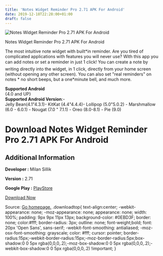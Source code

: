 ```yaml
---
title: 'Notes Widget Reminder Pro 2.71 APK For Android'
date: 2019-12-18T22:28:00+01:00
draft: false
---
```


![Notes Widget Reminder Pro 2.71 APK For Android](https://i2.wp.com/apkhome.net/wp-content/uploads/2019/11/Notes-Widget-Reminder-Pro-2.71.png "Notes Widget Reminder Pro 2.71 APK For Android")

  

Notes Widget Reminder Pro 2.71 APK For Android

The most intuitive note widget with built\*in reminder. Are you tired of complicated applications with features you will never use? With this app you can add notes or set a reminder in just 1 click! ­You can create a note by writing directly into the widget, in 1 click, directly from your home screen (without opening any other screen). You can also set "real reminders" on notes \* no short beeps, but a one\*minute bell, and much more.

**Supported Android**  
{4.0 and UP}  
**Supported Android Version**:-  
Jelly Bean(4.1"4.3.1)- KitKat (4.4"4.4.4)- Lollipop (5.0"5.0.2) - Marshmallow (6.0 - 6.0.1) - Nougat (7.0 " 7.1.1) - Oreo (8.0-8.1) - Pie (9.0)

Download Notes Widget Reminder Pro 2.71 APK For Android
=======================================================

Additional Information
----------------------

**Developer :** Milan Sillik

**Version :** 2.71

**Google Play :** [PlayStore](https://play.google.com/store/apps/details?id=sk.mildev84.noteswidgetreminder&hl=en)

  

[Download Now](https://store4app.co/post/notes-widget-reminder-pro-2-71-apk-for-android_1574503445)

  
Source: [Go homepage.](https://store4app.co/post/notes-widget-reminder-pro-2-71-apk-for-android_1574503445) .downloadtop{ text-align:center; -webkit-appearance: none; -moz-appearance: none; appearance: none; width: 100%; padding: 9px 9px 11px 13px; background-color: #0EBD3F; border: none; color:#fff; border-radius: 3px; outline: none; font-weight;bold; font: 20px 'Open Sans', sans-serif; -webkit-font-smoothing: antialiased; -moz-osx-font-smoothing: grayscale; color: #fff; cursor: pointer; border-radius:15px;-webkit-border-radius:15px;-moz-border-radius:5px;box-shadow:0 0 5px rgba(0,0,0,.2);-moz-box-shadow:0 0 5px rgba(0,0,0,.2);-webkit-box-shadow:0 0 5px rgba(0,0,0,.2) !important; }